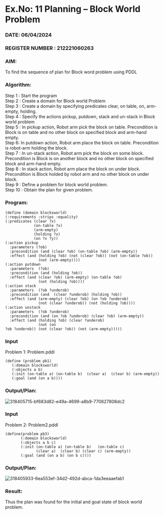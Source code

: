 # Ex.No: 11  Planning –  Block World Problem 
### DATE:  06/04/2024                                                                           
### REGISTER NUMBER : 212221060263
### AIM: 
To find the sequence of plan for Block word problem using PDDL 
###  Algorithm:
Step 1 :  Start the program <br>
Step 2 : Create a domain for Block world Problem <br>
Step 3 :  Create a domain by specifying predicates clear, on table, on, arm-empty, holding. <br>
Step 4 : Specify the actions pickup, putdown, stack and un-stack in Block world problem <br>
Step 5 :  In pickup action, Robot arm pick the block on table. Precondition is Block is on table and no other block on specified block and arm-hand empty.<br>
Step 6:  In putdown action, Robot arm place the block on table. Precondition is robot-arm holding the block.<br>
Step 7 : In un-stack action, Robot arm pick the block on some block. Precondition is Block is on another block and no other block on specified block and arm-hand empty.<br>
Step 8 : In stack action, Robot arm place the block on under block. Precondition is Block holded by robot arm and no other block on under block.<br>
Step 9 : Define a problem for block world problem.<br> 
Step 10 : Obtain the plan for given problem.<br> 
### Program:
```
(define (domain blocksworld)
(:requirements :strips :equality)
(:predicates (clear ?x)
             (on-table ?x)
             (arm-empty)
             (holding ?x)
             (on ?x ?y))
(:action pickup
  :parameters (?ob)
  :precondition (and (clear ?ob) (on-table ?ob) (arm-empty))
  :effect (and (holding ?ob) (not (clear ?ob)) (not (on-table ?ob)) 
               (not (arm-empty))))
(:action putdown
  :parameters  (?ob)
  :precondition (and (holding ?ob))
  :effect (and (clear ?ob) (arm-empty) (on-table ?ob) 
               (not (holding ?ob))))
(:action stack
  :parameters  (?ob ?underob)
  :precondition (and  (clear ?underob) (holding ?ob))
  :effect (and (arm-empty) (clear ?ob) (on ?ob ?underob)
               (not (clear ?underob)) (not (holding ?ob))))
(:action unstack
  :parameters  (?ob ?underob)
  :precondition (and (on ?ob ?underob) (clear ?ob) (arm-empty))
  :effect (and (holding ?ob) (clear ?underob)
               (not (on
?ob ?underob)) (not (clear ?ob)) (not (arm-empty)))))
```
### Input 
Problem 1: Problem.pddl
```
(define (problem pb1)
   (:domain blocksworld)
   (:objects a b)
   (:init (on-table a) (on-table b)  (clear a)  (clear b) (arm-empty))
   (:goal (and (on a b))))
```
### Output/Plan:
![318405715-bf683d82-e49a-4699-a8b9-770827808dc2](https://github.com/Praveenanagaraji22/AI_Lab_2023-24/assets/119393514/74011f9e-8c31-4896-8f0d-ae1d1cc37d72)
### Input
Problem 2: Problem2.pddl
```
(define(problem pb3)
	   (:domain blocksworld)
	   (:objects a b c)
	   (:init (on-table a) (on-table b)   (on-table c)  
	          (clear a)  (clear b) (clear c) (arm-empty))
	   (:goal (and (on a b) (on b c))))
```
### Output/Plan:
![318405933-6ea553ef-34d2-492d-abca-1da3eeaaefab1](https://github.com/Praveenanagaraji22/AI_Lab_2023-24/assets/119393514/5c8e2b68-4b7a-4d0c-912d-256dae9db4e3)
### Result:
Thus the plan was found for the initial and goal state of block world problem.

